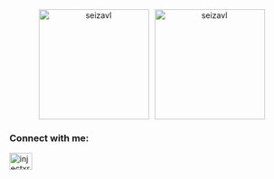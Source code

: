 
<div align="center" style="display: flex; gap: 10px; justify-content: center;">
  <img src="https://github-readme-stats.vercel.app/api?username=seizavl&show_icons=true&locale=en&count_private=true&theme=dracula" alt="seizavl" style="height: 195px;" />
  <img src="https://github-readme-stats.vercel.app/api/top-langs/?username=seizavl&layout=compact&show_icons=true&count_private=true&theme=dracula" alt="seizavl" style="height: 195px;" />
</div>

<h3 align="left">Connect with me:</h3>
<p align="left">
<a href="https://twitter.com/seizavl" target="blank"><img align="center" src="https://raw.githubusercontent.com/rahuldkjain/github-profile-readme-generator/master/src/images/icons/Social/twitter.svg" alt="injectxr" height="30" width="40" /></a>
</p>
